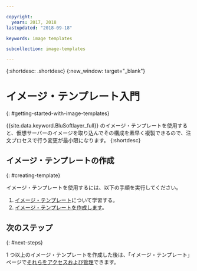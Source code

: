 ```yaml
---

copyright:
  years: 2017, 2018
lastupdated: "2018-09-18"

keywords: image templates

subcollection: image-templates

---
```


{:shortdesc: .shortdesc}
{:new_window: target="_blank"}

# イメージ・テンプレート入門
{: #getting-started-with-image-templates}

{{site.data.keyword.BluSoftlayer_full}} のイメージ・テンプレートを使用すると、仮想サーバーのイメージを取り込んでその構成を素早く複製できるので、注文プロセスで行う変更が最小限になります。
{:shortdesc}


## イメージ・テンプレートの作成
{: #creating-template}

イメージ・テンプレートを使用するには、以下の手順を実行してください。
1. [イメージ・テンプレート](/docs/infrastructure/image-templates?topic=image-templates-about-image-templates#about-image-templates)について学習する。
2. [イメージ・テンプレートを作成します](/docs/infrastructure/image-templates?topic=image-templates-creating-an-image-template#creating-an-image-template)。

## 次のステップ
{: #next-steps}

1 つ以上のイメージ・テンプレートを作成した後は、「イメージ・テンプレート」ページで[それらをアクセスおよび管理](/docs/infrastructure/image-templates?topic=image-templates-managing-images-from-the-image-templates-page#managing-images-from-the-image-templates-page)できます。
